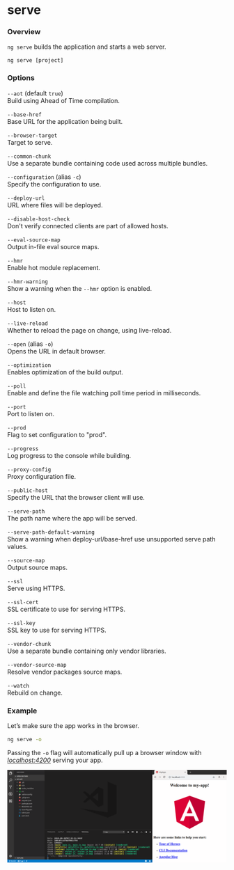 # serve

### Overview

`ng serve` builds the application and starts a web server.

```text
ng serve [project]
```

### Options

`--aot` \(default `true`\)  
Build using Ahead of Time compilation.

`--base-href`   
Base URL for the application being built. 

`--browser-target`   
Target to serve. 

`--common-chunk`   
Use a separate bundle containing code used across multiple bundles. 

`--configuration` \(alias `-c`\)   
Specify the configuration to use. 

`--deploy-url`   
URL where files will be deployed. 

`--disable-host-check`   
Don't verify connected clients are part of allowed hosts. 

`--eval-source-map`   
Output in-file eval source maps. 

`--hmr`   
Enable hot module replacement. 

`--hmr-warning`   
Show a warning when the `--hmr` option is enabled. 

`--host`   
Host to listen on. 

`--live-reload`   
Whether to reload the page on change, using live-reload. 

`--open` \(alias `-o`\)   
Opens the URL in default browser. 

`--optimization`   
Enables optimization of the build output. 

`--poll`   
Enable and define the file watching poll time period in milliseconds.

`--port`   
Port to listen on.

`--prod`   
Flag to set configuration to "prod".

`--progress`   
Log progress to the console while building.

`--proxy-config`   
Proxy configuration file.

`--public-host`   
Specify the URL that the browser client will use.

`--serve-path`   
The path name where the app will be served.

`--serve-path-default-warning`   
Show a warning when deploy-url/base-href use unsupported serve path values.

`--source-map`   
Output source maps.

`--ssl`   
Serve using HTTPS.

`--ssl-cert`   
SSL certificate to use for serving HTTPS.

`--ssl-key`   
SSL key to use for serving HTTPS.

`--vendor-chunk`   
Use a separate bundle containing only vendor libraries.

`--vendor-source-map`   
Resolve vendor packages source maps.

`--watch`   
Rebuild on change.

### Example

Let’s make sure the app works in the browser.

```bash
ng serve -o
```

Passing the `-o` flag will automatically pull up a browser window with [_localhost:4200_](http://localhost:4200) serving your app.

![](../.gitbook/assets/ng-serve-my-app.png)

